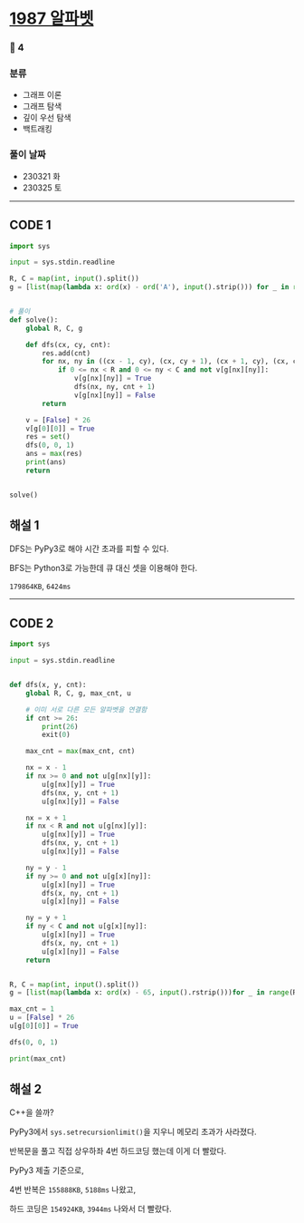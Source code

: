# [1987 알파벳](https://www.acmicpc.net/problem/1987)

### 🥇 4

### 분류

- 그래프 이론
- 그래프 탐색
- 깊이 우선 탐색
- 백트래킹

### 풀이 날짜

- 230321 화
- 230325 토

---

## CODE 1

```python
import sys

input = sys.stdin.readline

R, C = map(int, input().split())
g = [list(map(lambda x: ord(x) - ord('A'), input().strip())) for _ in range(R)]


# 풀이
def solve():
    global R, C, g

    def dfs(cx, cy, cnt):
        res.add(cnt)
        for nx, ny in ((cx - 1, cy), (cx, cy + 1), (cx + 1, cy), (cx, cy - 1)):
            if 0 <= nx < R and 0 <= ny < C and not v[g[nx][ny]]:
                v[g[nx][ny]] = True
                dfs(nx, ny, cnt + 1)
                v[g[nx][ny]] = False
        return

    v = [False] * 26
    v[g[0][0]] = True
    res = set()
    dfs(0, 0, 1)
    ans = max(res)
    print(ans)
    return


solve()

```

## 해설 1

DFS는 PyPy3로 해야 시간 초과를 피할 수 있다.

BFS는 Python3로 가능한데 큐 대신 셋을 이용해야 한다.

`179864KB`, `6424ms`

---

## CODE 2

```python
import sys

input = sys.stdin.readline


def dfs(x, y, cnt):
    global R, C, g, max_cnt, u

    # 이미 서로 다른 모든 알파벳을 연결함
    if cnt >= 26:
        print(26)
        exit(0)

    max_cnt = max(max_cnt, cnt)

    nx = x - 1
    if nx >= 0 and not u[g[nx][y]]:
        u[g[nx][y]] = True
        dfs(nx, y, cnt + 1)
        u[g[nx][y]] = False

    nx = x + 1
    if nx < R and not u[g[nx][y]]:
        u[g[nx][y]] = True
        dfs(nx, y, cnt + 1)
        u[g[nx][y]] = False

    ny = y - 1
    if ny >= 0 and not u[g[x][ny]]:
        u[g[x][ny]] = True
        dfs(x, ny, cnt + 1)
        u[g[x][ny]] = False

    ny = y + 1
    if ny < C and not u[g[x][ny]]:
        u[g[x][ny]] = True
        dfs(x, ny, cnt + 1)
        u[g[x][ny]] = False
    return


R, C = map(int, input().split())
g = [list(map(lambda x: ord(x) - 65, input().rstrip()))for _ in range(R)]

max_cnt = 1
u = [False] * 26
u[g[0][0]] = True

dfs(0, 0, 1)

print(max_cnt)

```

## 해설 2

C++을 쓸까?

PyPy3에서 `sys.setrecursionlimit()`을 지우니 메모리 초과가 사라졌다.

반복문을 풀고 직접 상우하좌 4번 하드코딩 했는데 이게 더 빨랐다.

PyPy3 제출 기준으로,

4번 반복은 `155888KB`, `5188ms` 나왔고,

하드 코딩은 `154924KB`, `3944ms` 나와서 더 빨랐다.
